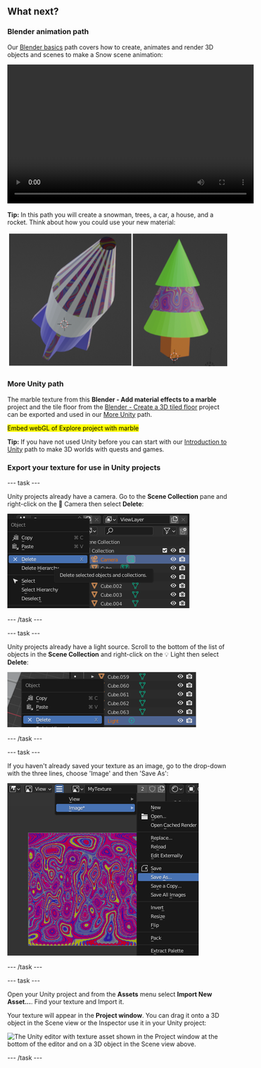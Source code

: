## What next?

### Blender animation path

Our [Blender basics](https://projects.raspberrypi.org/en/pathways/blender-basics) path covers how to create, animates and render 3D objects and scenes to make a Snow scene animation:

<video width="560" height="315" controls>
<source src="resources/snow-scene-rendered.mkv" type="video/mp4">
Your browser does not support WebM video, try FireFox or Chrome
</video>

**Tip:** In this path you will create a snowman, trees, a car, a house, and a rocket. Think about how you could use your new material:

![A rocket and a tree side by side. Each is partially coloured by the new material.](images/other-objects.png)

### More Unity path

The marble texture from this **Blender - Add material effects to a marble** project and the tile floor from the [Blender - Create a 3D tiled floor](https://projects.raspberrypi.org/en/projects/blender-marble) project can be exported and used in our [More Unity](https://projects.raspberrypi.org/en/pathways/more-unity) path. 

<mark>Embed webGL of Explore project with marble</mark>

**Tip:** If you have not used Unity before you can start with our [Introduction to Unity](https://projects.raspberrypi.org/en/pathways/unity-intro) path to make 3D worlds with quests and games.

### Export your texture for use in Unity projects

--- task ---

Unity projects already have a camera. Go to the **Scene Collection** pane and right-click on the 🎥 Camera then select **Delete**: 

![The 'Camera' is selected in the 'Scene Collection' pane. Right-click has been used on the camera to open a new menu. 'Delete' is highlighted.](images/delete-camera.png)

--- /task ---

--- task ---

Unity projects already have a light source. Scroll to the bottom of the list of objects in the **Scene Collection** and right-click on the 💡 Light then select **Delete**:

![The 'Light' is selected in the 'Scene Collection' pane. Right-click has been used on the Light to open a new menu. 'Delete' is highlighted.](images/delete-light.png)

--- /task ---

--- task ---

If you haven't already saved your texture as an image, go to the drop-down with the three lines, choose 'Image' and then 'Save As':

![A screenshot showing the menu with three lines leading to the 'Image' option with the 'Save As' option highlighted.](images/save-texture.png)

--- /task ---

--- task ---

Open your Unity project and from the **Assets** menu select **Import New Asset...**. Find your texture and Import it. 

Your texture will appear in the **Project window**. You can drag it onto a 3D object in the Scene view or the Inspector use it in your Unity project:

![The Unity editor with texture asset shown in the Project window at the bottom of the editor and on a 3D object in the Scene view above.](images/unity-floor.png)

--- /task ---